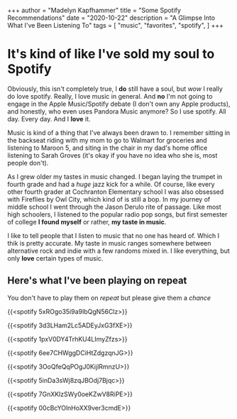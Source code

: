 +++
author = "Madelyn Kapfhammer"
title = "Some Spotify Recommendations"
date = "2020-10-22"
description = "A Glimpse Into What I've Been Listening To"
tags = [
    "music", "favorites", "spotify",
]
+++

# It's kind of like I've sold my soul to Spotify

Obviously, this isn't completely true, I **do** still have a soul, but _wow_ I really do love spotify. Really, I love music in general. And **no** I'm not going to engage in the Apple Music/Spotify debate (I don't own any Apple products), and honestly, who even uses Pandora Music anymore? So I use spotify. All day. Every day. And I **love** it.

Music is kind of a thing that I've always been drawn to. I remember sitting in the backseat riding with my mom to go to Walmart for groceries and listening to Maroon 5, and siting in the chair in my dad's home office listening to Sarah Groves (it's okay if you have no idea who she is, most people don't).

As I grew older my tastes in music changed. I began laying the trumpet in fourth grade and had a _huge_ jazz kick for a while. Of course, like every other fourth grader at Cochranton Elementary school I was also obsessed with Fireflies by Owl City, which kind of is still a bop. In my journey of middle school I went through the Jason Derulo rite of passage. Like most high schoolers, I listened to the popular radio pop songs, but first semester of college **I found myself** or rather, **my taste in music**.

I like to tell people that I listen to music that no one has heard of. Which I thik is pretty accurate. My taste in music ranges somewhere between alternative rock and indie with a few randoms mixed in. I like everything, but only **love** certain types of music.

## Here's what I've been playing on repeat

You don't have to play them on _repeat_ but please give them a _chance_

{{<spotify 5xROgo35i9a9IbQgN56Clz>}}

{{<spotify 3d3LHam2Lc5ADEyJxG3fXE>}}

{{<spotify 1pxV0DY4TrhKU4LImyZfzs>}}

{{<spotify 6ee7CHWggDCiHtZdgzqnJG>}}

{{<spotify 3OoQfeQqPOgJ0KijlRmnzU>}}

{{<spotify 5inDa3sWj8zqJBOdj7Bjqc>}}

{{<spotify 7GnXKlzSWy0oeKZwV8RiPE>}}

{{<spotify 00cBcYOlnHoXX9ver3cmdE>}}